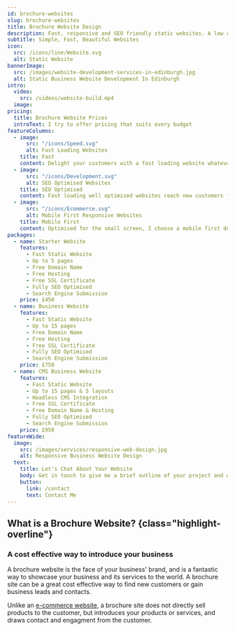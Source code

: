```yaml
---
id: brochure-websites
slug: brochure-websites
title: Brochure Website Design
description: Fast, responsive and SEO friendly static websites. A low cost option to get your business website online quickly.
subtitle: Simple, Fast, Beautiful Websites
icon:
  src: /icons/line/Website.svg
  alt: Static Website
bannerImage:
  src: /images/website-development-services-in-edinburgh.jpg
  alt: Static Business Website Development In Edinburgh
intro:
  video:
    src: /videos/website-build.mp4
  image:
pricing:
  title: Brochure Website Prices
  introText: I try to offer pricing that suits every budget
featureColumns:
  - image:
      src: "/icons/Speed.svg"
      alt: Fast Loading Websites
    title: Fast
    content: Delight your customers with a fast loading website whatever device it is viewed on.
  - image:
      src: "/icons/Development.svg"
      alt: SEO Optimised Websites
    title: SEO Optimised
    content: Fast loading well optimised websites reach new customers fast.
  - image:
      src: "/icons/Ecommerce.svg"
      alt: Mobile First Responsive Websites
    title: Mobile First
    content: Optimised for the small screen, I choose a mobile first design strategy so your site looks great in the palm of the hand.
packages:
  - name: Starter Website
    features:
      - Fast Static Website
      - Up to 5 pages
      - Free Domain Name
      - Free Hosting
      - Free SSL Certificate
      - Fully SEO Optimised
      - Search Engine Submission
    price: £450
  - name: Business Website
    features:
      - Fast Static Website
      - Up to 15 pages
      - Free Domain Name
      - Free Hosting
      - Free SSL Certificate
      - Fully SEO Optimised
      - Search Engine Submission
    price: £750
  - name: CMS Business Website
    features:
      - Fast Static Website
      - Up to 15 pages & 5 layouts
      - Headless CMS Integration
      - Free SSL Certificate
      - Free Domain Name & Hosting
      - Fully SEO Optimised
      - Search Engine Submission
    price: £950
featureWide:
  image:
    src: /images/services/responsive-web-design.jpg
    alt: Responsive Business Website Design
  text:
    title: Let's Chat About Your Website
    body: Get in touch to give me a brief outline of your project and we can schedule in a chat to discuss what the best, most cost effective option is for you.
    button:
      link: /contact
      text: Contact Me
---
```


## What is a Brochure Website? {class="highlight-overline"}

### A cost effective way to introduce your business

A brochure website is the face of your business' brand, and is a fantastic way to showcase your business and its services to the world. A brochure site can be a great cost effective way to find new customers or gain business leads and contacts.

Unlike an [e-commerce website](/services/ecommerce-website-design/), a brochure site does not directly sell products to the customer, but introduces your products or services, and draws contact and engagment from the customer.
